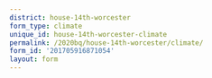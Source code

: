 ```yaml
---
district: house-14th-worcester
form_type: climate
unique_id: house-14th-worcester-climate
permalink: /2020bq/house-14th-worcester/climate/
form_id: '201705916871054'
layout: form
---
```

